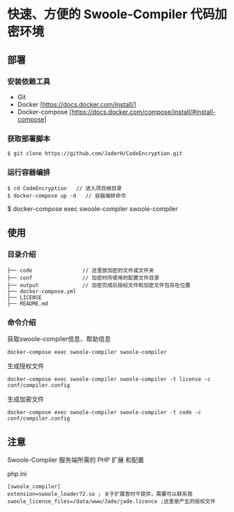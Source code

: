 # 快速、方便的 Swoole-Compiler 代码加密环境

## 部署

### 安装依赖工具

- Git  
- Docker [https://docs.docker.com/install/]
- Docker-compose [https://docs.docker.com/compose/install/#install-compose]

### 获取部署脚本

```
$ git clone https://github.com/JaderH/CodeEncryption.git
```

### 运行容器编排

```
$ cd CodeEncryption   // 进入项目根目录
$ docker-compose up -d   // 容器编排命令
```

$ docker-compose exec swoole-compiler swoole-compiler

## 使用

### 目录介绍

```
├── code                // 这里放加密的文件或文件夹
├── conf                // 加密时所使用的配置文件目录
├── output              // 加密完成后授权文件和加密文件包存在位置
├── docker-compose.yml
├── LICENSE
├── README.md
```


### 命令介绍

获取swoole-compiler信息、帮助信息

```
docker-compose exec swoole-compiler swoole-compiler
```

生成授权文件

```
docker-compose exec swoole-compiler swoole-compiler -t license -c conf/compiler.config
```

生成加密文件

```
docker-compose exec swoole-compiler swoole-compiler -t code -c conf/compiler.config
```

## 注意

Swoole-Compiler 服务端所需的 PHP 扩展 和配置

php.ini

```
[swoole_compiler]
extension=swoole_loader72.so ; 关于扩展暂时不提供，需要可以联系我
swoole_license_files=/data/www/Jade/jade.licence ;这里是产生的授权文件
```


